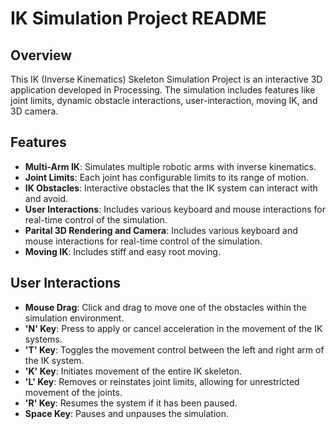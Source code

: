 # IK Simulation Project README

## Overview

This IK (Inverse Kinematics) Skeleton Simulation Project is an interactive 3D application developed in Processing. The simulation includes features like joint limits, dynamic obstacle interactions, user-interaction, moving IK, and 3D camera.

## Features

- **Multi-Arm IK**: Simulates multiple robotic arms with inverse kinematics.
- **Joint Limits**: Each joint has configurable limits to its range of motion.
- **IK Obstacles**: Interactive obstacles that the IK system can interact with and avoid.
- **User Interactions**: Includes various keyboard and mouse interactions for real-time control of the simulation.
- **Parital 3D Rendering and Camera**: Includes various keyboard and mouse interactions for real-time control of the simulation.
- **Moving IK**: Includes stiff and easy root moving.

## User Interactions

- **Mouse Drag**: Click and drag to move one of the obstacles within the simulation environment.
- **'N' Key**: Press to apply or cancel acceleration in the movement of the IK systems.
- **'T' Key**: Toggles the movement control between the left and right arm of the IK system.
- **'K' Key**: Initiates movement of the entire IK skeleton.
- **'L' Key**: Removes or reinstates joint limits, allowing for unrestricted movement of the joints.
- **'R' Key**: Resumes the system if it has been paused.
- **Space Key**: Pauses and unpauses the simulation.
